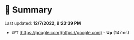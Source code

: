 # 📖 Summary
Last updated: **12/7/2022, 9:23:39 PM**

- `GET` [https://google.com](https://google.com) - **Up** (147ms)
